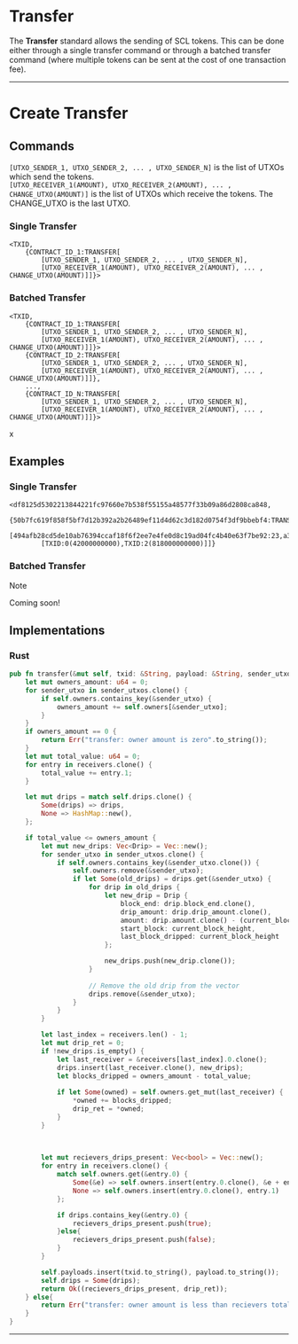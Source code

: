 # Transfer

The **Transfer** standard allows the sending of SCL tokens. This can be done either through a single transfer command or through a batched transfer command (where multiple tokens can be sent at the cost of one transaction fee).

---

# Create Transfer

## Commands

```[UTXO_SENDER_1, UTXO_SENDER_2, ... , UTXO_SENDER_N]``` is the list of UTXOs which send the tokens.  
```[UTXO_RECEIVER_1(AMOUNT), UTXO_RECEIVER_2(AMOUNT), ... , CHANGE_UTXO(AMOUNT)]``` is the list of UTXOs which receive the tokens. The CHANGE_UTXO is the last UTXO.  

### Single Transfer
```
<TXID,
    {CONTRACT_ID_1:TRANSFER[
        [UTXO_SENDER_1, UTXO_SENDER_2, ... , UTXO_SENDER_N],
        [UTXO_RECEIVER_1(AMOUNT), UTXO_RECEIVER_2(AMOUNT), ... , CHANGE_UTXO(AMOUNT)]]}>
```
### Batched Transfer
```
<TXID,
    {CONTRACT_ID_1:TRANSFER[
        [UTXO_SENDER_1, UTXO_SENDER_2, ... , UTXO_SENDER_N],
        [UTXO_RECEIVER_1(AMOUNT), UTXO_RECEIVER_2(AMOUNT), ... , CHANGE_UTXO(AMOUNT)]]}>
    {CONTRACT_ID_2:TRANSFER[
        [UTXO_SENDER_1, UTXO_SENDER_2, ... , UTXO_SENDER_N],
        [UTXO_RECEIVER_1(AMOUNT), UTXO_RECEIVER_2(AMOUNT), ... , CHANGE_UTXO(AMOUNT)]]},
    ...,
    {CONTRACT_ID_N:TRANSFER[
        [UTXO_SENDER_1, UTXO_SENDER_2, ... , UTXO_SENDER_N],
        [UTXO_RECEIVER_1(AMOUNT), UTXO_RECEIVER_2(AMOUNT), ... , CHANGE_UTXO(AMOUNT)]]}>
```
x
## Examples

### Single Transfer
```
<df8125d5302213844221fc97660e7b538f55155a48577f33b09a86d2808ca848,
    {50b7fc619f858f5bf7d12b392a2b26489ef11d4d62c3d182d0754f3df9bbebf4:TRANSFER[
        [494afb28cd5de10ab76394ccaf18f6f2ee7e4fe0d8c19ad04fc4b40e63f7be92:23,a3e71f146c17db792d12e24a25957a0fe7baebfc40b0bf3a9bb1d52f8ce9844b:23],
        [TXID:0(42000000000),TXID:2(818000000000)]]}
```
### Batched Transfer
> [!NOTE]
> Coming soon!

## Implementations

### Rust
```rust
pub fn transfer(&mut self, txid: &String, payload: &String, sender_utxos: &Vec<String>, receivers: &Vec<(String, u64)>, current_block_height: u64) -> Result<(Vec<bool>, u64), String> {
    let mut owners_amount: u64 = 0;
    for sender_utxo in sender_utxos.clone() {
        if self.owners.contains_key(&sender_utxo) {
            owners_amount += self.owners[&sender_utxo];
        }
    }
    if owners_amount == 0 {
        return Err("transfer: owner amount is zero".to_string());
    }
    let mut total_value: u64 = 0;
    for entry in receivers.clone() {
        total_value += entry.1;
    }

    let mut drips = match self.drips.clone() {
        Some(drips) => drips,
        None => HashMap::new(),
    };

    if total_value <= owners_amount {
        let mut new_drips: Vec<Drip> = Vec::new();
        for sender_utxo in sender_utxos.clone() {
            if self.owners.contains_key(&sender_utxo.clone()) {
                self.owners.remove(&sender_utxo);
                if let Some(old_drips) = drips.get(&sender_utxo) {
                    for drip in old_drips {
                        let new_drip = Drip {
                            block_end: drip.block_end.clone(),
                            drip_amount: drip.drip_amount.clone(),
                            amount: drip.amount.clone() - (current_block_height - drip.start_block) * drip.drip_amount,
                            start_block: current_block_height,
                            last_block_dripped: current_block_height
                        };

                        new_drips.push(new_drip.clone());
                    }
                    
                    // Remove the old drip from the vector
                    drips.remove(&sender_utxo);
                }
            }
        }

        let last_index = receivers.len() - 1;
        let mut drip_ret = 0;
        if !new_drips.is_empty() {
            let last_receiver = &receivers[last_index].0.clone();       
            drips.insert(last_receiver.clone(), new_drips);
            let blocks_dripped = owners_amount - total_value;
        
            if let Some(owned) = self.owners.get_mut(last_receiver) {
                *owned += blocks_dripped;
                drip_ret = *owned;
            }
        }
        
        

        let mut recievers_drips_present: Vec<bool> = Vec::new(); 
        for entry in receivers.clone() {
            match self.owners.get(&entry.0) {
                Some(&e) => self.owners.insert(entry.0.clone(), &e + entry.1),
                None => self.owners.insert(entry.0.clone(), entry.1)
            };

            if drips.contains_key(&entry.0) {
                recievers_drips_present.push(true);
            }else{
                recievers_drips_present.push(false);
            }
        }

        self.payloads.insert(txid.to_string(), payload.to_string());
        self.drips = Some(drips);
        return Ok((recievers_drips_present, drip_ret));
    } else{
        return Err("transfer: owner amount is less than recievers total".to_string());
    }
}
```

---